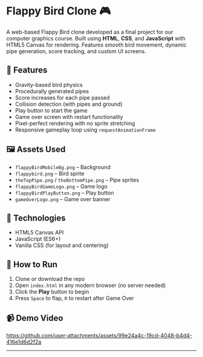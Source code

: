 # Flappy Bird Clone 🎮

A web-based Flappy Bird clone developed as a final project for our computer graphics course. Built using **HTML**, **CSS**, and **JavaScript** with HTML5 Canvas for rendering. Features smooth bird movement, dynamic pipe generation, score tracking, and custom UI screens.

## 👾 Features

- Gravity-based bird physics
- Procedurally generated pipes
- Score increases for each pipe passed
- Collision detection (with pipes and ground)
- Play button to start the game
- Game over screen with restart functionality
- Pixel-perfect rendering with no sprite stretching
- Responsive gameplay loop using `requestAnimationFrame`

## 🖼️ Assets Used

- `flappyBirdMobileBg.png` – Background
- `flappybird.png` – Bird sprite
- `theTopPipe.png` / `theBottomPipe.png` – Pipe sprites
- `flappyBirdGameLogo.png` – Game logo
- `flappyBirdPlayButton.png` – Play button
- `gameOverLogo.png` – Game over banner

## 🧠 Technologies

- HTML5 Canvas API
- JavaScript (ES6+)
- Vanilla CSS (for layout and centering)

## 📂 How to Run

1. Clone or download the repo
2. Open `index.html` in any modern browser (no server needed)
3. Click the **Play** button to begin
4. Press `Space` to flap, `R` to restart after Game Over

## 📹 Demo Video 


https://github.com/user-attachments/assets/99e24a4c-19cd-4048-b4d4-416e1d6d2f2a


---
